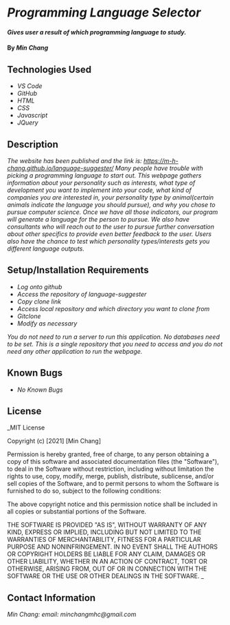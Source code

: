 # _Programming Language Selector_

#### _Gives user a result of which programming language to study._

#### By _**Min Chang**_

## Technologies Used

* _VS Code_
* _GitHub_
* _HTML_
* _CSS_
* _Javascript_
* _JQuery_

## Description

_The website has been published and the link is: https://m-h-chang.github.io/language-suggester/
Many people have trouble with picking a programming language to start out. This webpage gathers information about your personality such as interests, what type of development you want to implement into your code, what kind of companies you are interested in, your personality type by animal(certain animals indicate the language you should pursue), and why you chose to pursue computer science. Once we have all those indicators, our program will generate a language for the person to pursue. We also have consultants who will reach out to the user to pursue further conversation about other specifics to provide even better feedback to the user. Users also have the chance to test which personality types/interests gets you different language outputs._

## Setup/Installation Requirements

* _Log onto github_
* _Access the repository of language-suggester_
* _Copy clone link_
* _Access local repository and which directory you want to clone from_
* _Gitclone_
* _Modify as necessary_

_You do not need to run a server to run this application. No databases need to be set. This is a single repository that you need to access and you do not need any other application to run the webpage._

## Known Bugs

* _No Known Bugs_

## License

_MIT License

Copyright (c) [2021] [Min Chang]

Permission is hereby granted, free of charge, to any person obtaining a copy
of this software and associated documentation files (the "Software"), to deal
in the Software without restriction, including without limitation the rights
to use, copy, modify, merge, publish, distribute, sublicense, and/or sell
copies of the Software, and to permit persons to whom the Software is
furnished to do so, subject to the following conditions:

The above copyright notice and this permission notice shall be included in all
copies or substantial portions of the Software.

THE SOFTWARE IS PROVIDED "AS IS", WITHOUT WARRANTY OF ANY KIND, EXPRESS OR
IMPLIED, INCLUDING BUT NOT LIMITED TO THE WARRANTIES OF MERCHANTABILITY,
FITNESS FOR A PARTICULAR PURPOSE AND NONINFRINGEMENT. IN NO EVENT SHALL THE
AUTHORS OR COPYRIGHT HOLDERS BE LIABLE FOR ANY CLAIM, DAMAGES OR OTHER
LIABILITY, WHETHER IN AN ACTION OF CONTRACT, TORT OR OTHERWISE, ARISING FROM,
OUT OF OR IN CONNECTION WITH THE SOFTWARE OR THE USE OR OTHER DEALINGS IN THE
SOFTWARE.
_

## Contact Information

_Min Chang: email: minchangmhc@gmail.com_
